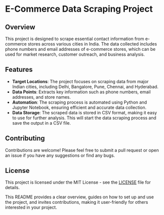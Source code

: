 # E-Commerce Data Scraping Project

## Overview
This project is designed to scrape essential contact information from e-commerce stores across various cities in India. The data collected includes phone numbers and email addresses of e-commerce stores, which can be used for market research, customer outreach, and business analysis.

## Features
- **Target Locations**: The project focuses on scraping data from major Indian cities, including Delhi, Bangalore, Pune, Chennai, and Hyderabad.
- **Data Points**: Extracts key information such as phone numbers, email addresses, and store names.
- **Automation**: The scraping process is automated using Python and Jupyter Notebook, ensuring efficient and accurate data collection.
- **Data Storage**: The scraped data is stored in CSV format, making it easy to use for further analysis.
This will start the data scraping process and save the output in a CSV file.

## Contributing
Contributions are welcome! Please feel free to submit a pull request or open an issue if you have any suggestions or find any bugs.

## License
This project is licensed under the MIT License - see the [LICENSE](LICENSE) file for details.


This README provides a clear overview, guides on how to set up and use the project, and invites contributions, making it user-friendly for others interested in your project.
